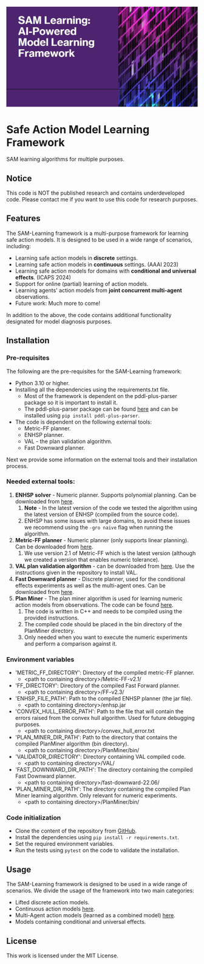 
![Model](figures/sam_learning_logo.png)

# Safe Action Model Learning Framework
SAM learning algorithms for multiple purposes.

## Notice
This code is NOT the published research and contains underdeveloped code.
Please contact me if you want to use this code for research purposes.

## Features

The SAM-Learning framework is a multi-purpose framework for learning safe action models. 
It is designed to be used in a wide range of scenarios, including:
* Learning safe action models in **discrete** settings.
* Learning safe action models in **continuous** settings. (AAAI 2023)
* Learning safe action models for domains with **conditional and universal effects**. (ICAPS 2024)
* Support for online (partial) learning of action models. 
* Learning agents' action models from **joint concurrent multi-agent** observations.
* Future work: Much more to come!

In addition to the above, the code contains additional functionality designated for model diagnosis purposes.

## Installation

### Pre-requisites

The following are the pre-requisites for the SAM-Learning framework:
* Python 3.10 or higher.
* Installing all the dependencies using the requirements.txt file.
  * Most of the framework is dependent on the pddl-plus-parser package so it is important to install it.
  * The pddl-plus-parser package can be found [here](https://pypi.org/project/pddl-plus-parser/) and can be installed using `pip install pddl-plus-parser`.
* The code is dependent on the following external tools:
  * Metric-FF planner.
  * ENHSP planner.
  * VAL - the plan validation algorithm.
  * Fast Downward planner.

Next we provide some information on the external tools and their installation process.

### Needed external tools:
1. **ENHSP solver** - Numeric planner. Supports polynomial planning. Can be downloaded from [here](https://gitlab.com/enricos83/ENHSP-Public). 
   1. **Note** - In the latest version of the code we tested the algorithm using the latest version of ENHSP (compiled from the source code).
   2. ENHSP has some issues with large domains, to avoid these issues we recommend using the `-gro naive` flag when running the algorithm.
2. **Metric-FF planner** - Numeric planner (only supports linear planning). Can be downloaded from [here](https://fai.cs.uni-saarland.de/hoffmann/metric-ff.html). 
   1. We use version 2.1 of Metric-FF which is the latest version (although we created a version that enables numeric tolerance).
3. **VAL plan validation algorithm** - can be downloaded from [here](https://github.com/KCL-Planning/VAL). Use the instructions given in the repository to install VAL.
4. **Fast Downward planner** - Discrete planner, used for the conditional effects experiments as well as the multi-agent ones. Can be downloaded from [here](https://www.fast-downward.org/HomePage).
5. **Plan Miner** - The plan miner algorithm is used for learning numeric action models from observations. The code can be found [here](https://github.com/Leontes/PlanMiner). 
   1. The code is written in C++ and needs to be compiled using the provided instructions.
   2. The compiled code should be placed in the bin directory of the PlanMiner directory.
   3. Only needed when you want to execute the numeric experiments and perform a comparison against it.


### Environment variables

* 'METRIC_FF_DIRECTORY': Directory of the compiled metric-FF planner.
  * \<path to containing directory>/Metric-FF-v2.1/
* 'FF_DIRECTORY': Directory of the compiled Fast Forward planner.
  * \<path to containing directory>/FF-v2.3/
* 'ENHSP_FILE_PATH': Path to the compiled ENHSP planner (the jar file).
  * \<path to containing directory>/enhsp.jar
* 'CONVEX_HULL_ERROR_PATH': Path to the file that will contain the errors raised from the convex hull algorithm. Used for future debugging purposes.
  * \<path to containing directory>/convex_hull_error.txt
* 'PLAN_MINER_DIR_PATH': Path to the directory that contains the compiled PlanMiner algorithm (bin directory).
  * \<path to containing directory>/PlanMiner/bin/
* 'VALIDATOR_DIRECTORY': Directory containing VAL compiled code.
  * \<path to containing directory>/VAL/
* 'FAST_DOWNWARD_DIR_PATH': The directory containing the compiled Fast Downward planner.
  * \<path to containing directory>/fast-downward-22.06/
* 'PLAN_MINER_DIR_PATH': The directory containing the compiled Plan Miner learning algorithm. Only relevant for numeric experiments.
  * \<path to containing directory>/PlanMiner/bin/

### Code initialization

* Clone the content of the repository from [GitHub](https://github.com/argaman-aloni/sam_learning.git).
* Install the dependencies using `pip install -r requirements.txt`.
* Set the required environment variables.
* Run the tests using `pytest` on the code to validate the installation.

## Usage

The SAM-Learning framework is designed to be used in a wide range of scenarios.
We divide the usage of the framework into two main categories:
* Lifted discrete action models.
* Continuous action models [here](documentation/numeric-sam.md).
* Multi-Agent action models (learned as a combined model) [here](documentation/ma-sam.md).
* Models containing conditional and universal effects.

## License

This work is licensed under the MIT License.